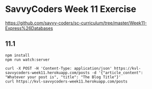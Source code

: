 # SavvyCoders Week 11 Exercise

https://github.com/savvy-coders/sc-curriculum/tree/master/Week11-Express%26Databases

## 11.1

```
npm install
npm run watch:server
```

```
curl -X POST -H 'Content-Type: application/json' https://kvl-savvycoders-week11.herokuapp.com/posts -d '{"article_content": "Whatever your post is", "title": "The Blog Title"}'
curl https://kvl-savvycoders-week11.herokuapp.com/posts
```
